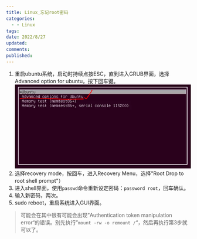 ```yaml
---
title: Linux_忘记root密码
categories:
  - - Linux
tags: 
date: 2022/8/27
updated: 
comments: 
published:
---
```


1. 重启ubuntu系统，启动时持续点按ESC，直到进入GRUB界面，选择Advanced option for ubuntu，按下回车键。
   ![image-20220826170207222](../../images/Linux_忘记root密码/image-20220826170207222.png)
2. 选择recovery mode，按回车，进入Recovery Menu，选择"Root Drop to root shell prompt"）
3. 进入shell界面，使用`passwd`命令重新设定密码：`password root`，回车确认。
4. 输入新密码，两次。
5. sudo reboot，重启系统进入GUI界面。

>可能会在其中很有可能会出现”Authentication token manipulation error“的错误。别先执行”`mount -rw -o remount /`“，然后再执行第3步就可以了。
